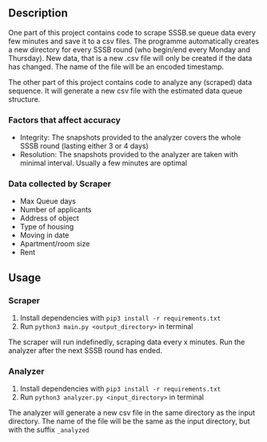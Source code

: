 ## Description
One part of this project contains code to scrape SSSB.se queue data every 
few minutes and save it to a csv files.
The programme automatically creates a new directory for every SSSB round (who begin/end every Monday and Thursday). 
New data, that is a new .csv file will only be created if the data has changed.
The name of the file will be an encoded timestamp.

The other part of this project contains code to analyze any (scraped) data sequence.
It will generate a new csv file with the estimated data queue structure. 

### Factors that affect accuracy
- Integrity: The snapshots provided to the analyzer covers the whole SSSB round (lasting either 3 or 4 days)
- Resolution: The snapshots provided to the analyzer are taken with minimal interval. Usually a few minutes are optimal 


### Data collected by Scraper
- Max Queue days
- Number of applicants
- Address of object
- Type of housing
- Moving in date
- Apartment/room size
- Rent

## Usage
### Scraper
1. Install dependencies with `pip3 install -r requirements.txt`
2. Run `python3 main.py <output_directory>` in terminal 

The scraper will run indefinedly, scraping data every x minutes. Run the analyzer after the next SSSB round has ended.

### Analyzer
1. Install dependencies with `pip3 install -r requirements.txt`
2. Run `python3 analyzer.py <input_directory>` in terminal 

The analyzer will generate a new csv file in the same directory as the input directory. 
The name of the file will be the same as the input directory, but with the suffix `_analyzed`